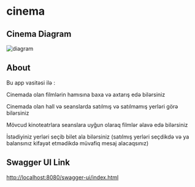 # cinema
## Cinema Diagram
![diagram](https://github.com/nasimializadeh/cinema/assets/132049082/e3e7f42a-51ad-4352-98ad-964cda8df6e1)
## About
Bu app  vasitəsi ilə :

Cinemada olan filmlərin hamısına baxa və axtarış edə bilərsiniz

Cinemada olan hall və seanslarda  satılmış və satılmamış yerləri görə bilərsiniz

Mövcud kinoteatrlara seanslara uyğun olaraq filmlər əlavə edə bilərsiniz 

İstədiyiniz yerləri seçib  bilet ala bilərsiniz (satılmış yerləri seçdikdə və ya balansınız kifayət etmədikdə müvafiq mesaj alacaqsınız)

## Swagger UI Link
[http://localhost:8080/swagger-ui/index.html](http://localhost:8080/swagger-ui/index.html)
